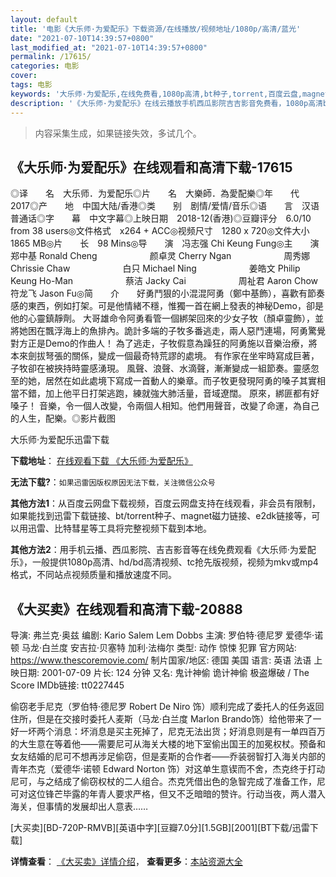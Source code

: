 ```yaml
---
layout: default
title: '电影《大乐师·为爱配乐》下载资源/在线播放/视频地址/1080p/高清/蓝光'
date: "2021-07-10T14:39:57+0800"
last_modified_at: "2021-07-10T14:39:57+0800"
permalink: /17615/
categories: 电影
cover:
tags: 电影
keywords: '大乐师·为爱配乐,在线免费看,1080p高清,bt种子,torrent,百度云盘,magnet,磁力链,迅雷下载资源'
description: '《大乐师·为爱配乐》在线云播放手机西瓜影院吉吉影音免费看，1080p高清bd/hd未删减完整版和tc抢先枪版，mkv/mp4格式，附带bt/torrent种子、magnet/磁力链、百度云盘、网盘资源迅雷下载链接'
---
```


>内容采集生成，如果链接失效，多试几个。


## 《大乐师·为爱配乐》在线观看和高清下载-17615

◎译　　名　大乐师．为爱配乐◎片　　名　大樂師．為愛配樂◎年　　代　2017◎产　　地　中国大陆/香港◎类　　别　剧情/爱情/音乐◎语　　言　汉语普通话◎字　　幕　中文字幕◎上映日期　2018-12(香港)◎豆瓣评分　6.0/10 from 38 users◎文件格式　x264 + ACC◎视频尺寸　1280 x 720◎文件大小　1865 MB◎片　　长　98 Mins◎导　　演　冯志强 Chi Keung Fung◎主　　演　郑中基 Ronald Cheng　　　　　　颜卓灵 Cherry Ngan　　　　　　周秀娜 Chrissie Chaw　　　　　　白只 Michael Ning　　　　　　姜皓文 Philip Keung Ho-Man　　　　　　蔡洁 Jacky Cai　　　　　　周祉君 Aaron Chow　　　　　　符龙飞 Jason Fu◎简　　介　　好勇鬥狠的小混混阿勇（鄭中基飾），喜歡有節奏感的東西，例如打架。可是他情緒不穩，惟獨一首在網上發表的神秘Demo，卻是他的心靈鎮靜劑。 大哥雄命令阿勇看管一個綁架回來的少女子牧（顏卓靈飾），並將她困在飄浮海上的魚排內。詭計多端的子牧多番逃走，兩人惡鬥連場，阿勇驚覺對方正是Demo的作曲人！ 為了逃走，子牧假意為躁狂的阿勇施以音樂治療，將本來劍拔弩張的關係，變成一個最奇特荒謬的處境。 有作家在坐牢時寫成巨著，子牧卻在被挾持時靈感湧現。 風聲、浪聲、水滴聲，漸漸變成一組節奏。靈感忽至的她，居然在如此處境下寫成一首動人的樂章。而子牧更發現阿勇的嗓子其實相當不錯，加上他平日打架逃跑，練就強大肺活量，音域遼闊。 原來，綁匪都有好嗓子！ 音樂，令一個人改變，令兩個人相知。他們用聲音，改變了命運，為自己的人生，配樂。◎影片截图


大乐师·为爱配乐迅雷下载

**下载地址**： [在线观看下载 《大乐师·为爱配乐》](https://www.993dy.com//vod-detail-id-28971.html) 


**无法下载?**：`如果迅雷因版权原因无法下载，关注微信公众号 `

**其他方法1**：从百度云网盘下载视频，百度云网盘支持在线观看，非会员有限制，如果能找到迅雷下载链接、bt/torrent种子、magnet磁力链接、e2dk链接等，可以用迅雷、比特彗星等工具将完整视频下载到本地。

**其他方法2**：用手机云播、西瓜影院、吉吉影音等在线免费观看《大乐师·为爱配乐》，一般提供1080p高清、hd/bd高清视频、tc抢先版视频，视频为mkv或mp4格式，不同站点视频质量和播放速度不同。


## 《大买卖》在线观看和高清下载-20888

导演: 弗兰克·奥兹 编剧: Kario Salem Lem Dobbs 主演: 罗伯特·德尼罗 爱德华·诺顿 马龙·白兰度 安吉拉·贝塞特 加利·法梅尔 类型: 动作 惊悚 犯罪 官方网站: https://www.thescoremovie.com/ 制片国家/地区: 德国 美国 语言: 英语 法语 上映日期: 2001-07-09 片长: 124 分钟 又名: 鬼计神偷 诡计神偷 极盗爆破 / The Score IMDb链接: tt0227445

偷窃老手尼克（罗伯特·德尼罗 Robert De Niro 饰）顺利完成了委托人的任务返回住所，但是在交接时委托人麦斯（马龙·白兰度 Marlon Brando饰）给他带来了一好一坏两个消息：坏消息是买主死掉了，尼克无法出货；好消息则是有一单四百万的大生意在等着他——需要尼可从海关大楼的地下室偷出国王的加冕权杖。预备和女友结婚的尼可不想再涉足偷窃，但是麦斯的合作者——乔装弱智打入海关内部的青年杰克（爱德华·诺顿 Edward Norton 饰）对这单生意锲而不舍，杰克终于打动尼可，与之结成了偷窃权杖的二人组合。杰克凭借出色的急智完成了准备工作，尼可对这位锋芒毕露的年青人要求严格，但又不乏暗暗的赞许。行动当夜，两人潜入海关，但事情的发展却出人意表……


[大买卖][BD-720P-RMVB][英语中字][豆瓣7.0分][1.5GB][2001][BT下载/迅雷下载]

**详情查看**： [《大买卖》详情介绍](/movie/20888/)， **查看更多**：[本站资源大全](/movie/t/all/)

